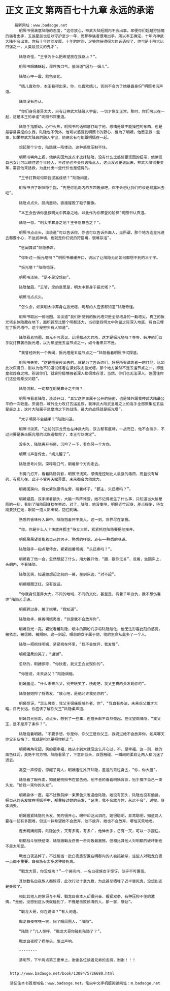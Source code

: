 # 正文 正文 第两百七十九章 永远的承诺
        最新网址：www.badaoge.net
          明照书很满意陆隐的态度，“这你放心，神武大陆短期内不会出事，即便你们超越狩猎境的强者出手，五运星辰也足以守护至少一年，而那种强者很难出手，所以本王确定，十年内神武大陆不会出事，你有十年时间发展，十年的时间，足够你获得很大的话语权了，你可是十院大比四强之一，人类最顶尖的鬼才”。
      
          陆隐奇怪，“王爷为什么把希望放在我身上？”。
      
          明照书眼睛眯起，深呼吸口气，低沉道“因为——嫣儿”。
      
          陆隐心中一震，脸色变化。
      
          “嫣儿喜欢你，本王看得出来，你，也喜欢嫣儿，否则不会为了她暴露身份”明照书沉声道。
      
          陆隐没有否认。
      
          “你们身份差异太大，只有让神武大陆融入宇宙，一切才恢复正常，那时，你们可以在一起，这是本王的承诺”明照书郑重道。
      
          陆隐手指颤动，心中火热，明照书的话彻底打动了他，感情是最不能操控的东西，也是最容易操控的东西，陆隐也不例外，他可以感受到明照书的野心，但为了明嫣，他愿意做一些事，如果神武大陆真的融入宇宙，他确实有可能跟明嫣在一起。
      
          想起那个少女，陆隐就一阵悸动，这种感觉压制不住。
      
          明照书嘴角上扬，他确实因为这点才选择陆隐，没有什么比感情更坚固的纽带，他确信自己女儿可以绑住这个年轻人，不过他也不会只选择此人，这点没必要说出来，神武大陆需要变革，需要他来拯救，为此付出一些代价也是值得的。
      
          “王爷打算如何帮我提高成绩？”陆隐问道。
      
          明照书扫了眼陆隐手指，“先把你肌肉内的东西毁掉吧，你不会想让我们的谈话暴露出去吧”。
      
          陆隐点点头，肌肉震动，直接摧毁了粒子摄像。
      
          “本王会告诉你皇叔明太中葬身之地，以此作为你攀登的阶梯”明照书认真道。
      
          陆隐一惊，“明太中葬身之地？王爷愿意告之？”。
      
          明照书点点头，淡淡道“可以告诉你，你也可以告诉外面人，无所谓，那个地方连皇兄进去都要小心，不达武神境，也就是你们说的狩猎境，很难存活”。
      
          “愿闻其详”陆隐恭声。
      
          “你听过——振光塔吗？”明照书缓缓开口，说出了让陆隐无论如何都想不到的三个字。
      
          “振光塔？”陆隐惊讶。
      
          明照书淡笑，“是不是没想到”。
      
          陆隐皱眉，“王爷，您的意思是，明太中葬身于振光塔？”。
      
          明照书点点头。
      
          “怎么会，如果明太中葬身在振光塔，明都的人应该都知道”陆隐奇怪。
      
          明照书取出一份地图，淡淡道“我们所见到的振光塔只是全部塔身的一截塔尖，真正的振光塔主体隐藏在地下，面积甚至比整个明都还大，当初皇叔明太中弥留之际深入地底，将自己埋在了振光塔中，这个秘密少有人知道”。
      
          陆隐看着地图，目光不可思议，比明都还大的塔，这才是振光塔吗？等等，韩冲他们似乎就打算袭击振光塔，以为那里是五运节点之一，如今看来并不是。
      
          “我曾经听到一个传闻，振光塔是五运节点之一”陆隐看着明照书试探道。
      
          明照书失笑，“这是明昊传出去的，就是为了告诉你们，好把所有试炼者一网打尽，比如此次庆诞日，别以为他不知道试炼者在谋划攻击振光塔，那个地方虽然不是五运节点之一，却是皇叔葬身之地，别说你们，就算狩猎境强者深入都很难存活，当然，你们也无法深入，但困住你们这些晚辈没问题”。
      
          陆隐沉默，一切都在明昊算计之中吗？
      
          明照书看着陆隐，淡淡开口，“其实这件事属于公开的秘密，也是域外跟我神武大陆最公平的一次较量，庆诞日，域外全力攻打五运星辰，我神武大陆武皇境之上的高手全部聚集在五运星辰之上，这片大陆属于武皇境之下的战场，最大的战场就是振光塔”。
      
          “太子明昊不会插手？”陆隐问道。
      
          明照书淡笑，“之前剑宗龙云也在神武大陆，双方都有底牌，一战而已，他不会插手，不过只要是袭击振光塔的试炼者都完了，本王可以确定”。
      
          没多久，陆隐离开书房，沉吟了一下，看向另一个方向。
      
          明照书声音传出，“嫣儿醒了”。
      
          陆隐思考片刻，深呼吸口气，朝着那个方向走去。
      
          书房门打开，看着陆隐背影，明照书浅笑，感情是控制此人最强的毒药，而且没有解药，有嫣儿在，此子不管再天赋异禀，未来都会为他效力。
      
          明嫣闺房内，侍女紧张服侍在旁，端着杯子，“郡主，头还疼吗？”。
      
          明嫣蹙眉，双手揉着额头，大脑一阵阵难受，她不记得发生了什么事，只知道当大脑晕厥的一刻，看到了陆隐回身挡在旁边，对了，陆隐，他没事吧，明嫣连忙起身，差点摔倒，侍女刚要扶住她，眼前一道人影出现，抱住明嫣。
      
          熟悉的香味传入鼻中，陆隐抱着怀中美人，这一刻，世界尽在掌握。
      
          “你，你是什么人？快放开郡主”侍女大惊，紧紧抓住陆隐要把他推开。
      
          明嫣呆呆望着抱着自己的男子，熟悉的样貌，还有——熟悉的味道。
      
          陆隐随手一指点晕侍女，紧紧抱着明嫣，“头还疼吗？”。
      
          明嫣看了他一会，忽然想起了什么，用力推开他，“跟，跟你无关”，说着，坐回床上，头朝内，不看陆隐。
      
          陆隐苦笑，知道她想起之前的一幕，坐到床边，“对不起”。
      
          明嫣眼圈泛红，没有说话。
      
          “你我身份差异太大，不同的地域，不同的文化，甚至是，有着千年血仇，我不想伤害你”陆隐苦涩道。
      
          明嫣转过身，抿了抿嘴，“我知道”。
      
          陆隐抬手，摸着明嫣秀发，“但是我不会放弃你”。
      
          明嫣目光一亮，紧张看着陆隐，眼中的期盼几乎将陆隐融化，他无法形容此刻的感觉，被依恋，被信赖，被期盼，这一刻起，眼前的女子属于他，他的生命从此多了一个人。
      
          陆隐一把抱住明嫣，紧紧抱在怀里，“我不会放弃，我发誓”。
      
          明嫣温柔的笑了，“谢谢”。
      
          忽然的，明嫣惊呼，“你快走，我父王会发现你的”。
      
          “你是说，未来岳父？”陆隐调楷。
      
          明嫣羞涩，“什么未来岳父，别开玩笑了，快走吧，我父王真的会发现你的”。
      
          陆隐替她捋了捋秀发，“放心吧，是他允许我见你的”。
      
          明嫣惊讶，“怎么可能，我父王很痛恨域外者，你”，“我自有办法，未来岳父雄才大略，目光长远，你应该了解你父王”陆隐柔声道。
      
          明嫣目光思索，点点头，想到了一些事，但眉头却不自然蹙起，担忧望向陆隐，“我父王，是不是开了条件？”。
      
          陆隐抱着明嫣，“不要多想，你是你，你父王是你父王，我说过绝不会放弃你，如果哪天你父王反悔了，我就是抢也要把你抢走”。
      
          明嫣嘴角弯起，笑的很幸福，她从小到大就没这么开心过，不，是幸福，这一刻，她的面色红润，美艳不可方物，陆隐看呆了，下意识低头，双唇触碰，一瞬间的柔软让两人都沉迷了进去。
      
          高空一声惊雷，惊醒了两人，明嫣连忙推开陆隐，羞涩的背过身去，“你，你大胆”。
      
          陆隐看了眼外面，知道是明照书在警告他，他不舍的看着明嫣背影，抬手摘下自己一束头发，“给我一束你的头发”。
      
          明嫣身体一震，毫不犹豫剪掉一束黑色头发递给陆隐，她没有回头，陆隐也没有勉强，把自己的头发放在明嫣手中，郑重接过她的头发，“记住，我不会放弃你，永远不会”，说完，身体消失。
      
          明嫣握紧陆隐的头发，笑的很开心，眼中却泛出泪花，她很聪明，非常聪明，知道两人要在一起有多困难，但这一抹希望她不会放弃，他不放弃，她也不会放弃，哪怕天荒地老。
      
          走出明嫣闺房，陆隐抬头，天有多高，有多广，他伸出手，总有一天，可以一手握住。
      
          明都战斗很快结束，陆隐跟戰龙白夜一击对轰最震撼，但相比其他人对明都的破坏倒也不是太明显。
      
          戰龙白夜逃掉了，不过相当一批白夜族安置在明都内的人被抓被杀，这些人对戰龙白夜一点都不重要，白夜族有太多这种替死鬼。
      
          “戰龙大哥，你没成功？”一个房间内，一名白夜族女子惊讶，似乎不可置信。
      
          其他数名白夜族人都惊讶，此次行动十拿九稳，为此甚至牺牲了近半替死鬼，没想到还是失败了。
      
          相比其他人的惊讶与不解，戰龙白夜本人却很兴奋，握紧双拳，有种压抑不住的激情，“是他，没想到这么快就碰到了，不愧是击败颜清的人，那一掌，够劲”。
      
          “戰龙大哥，你在说谁？”有人问道。
      
          戰龙白夜嘿嘿一笑，扫了眼周围人，“陆隐”。
      
          “陆隐？”几人惊呼，“戰龙大哥你碰到陆隐了？”。
      
          戰龙白夜捏了捏拳头，发出声响。
      
          --------
      
          清明节，下午两点第三更奉上，谢谢各位读者兄弟的支持，谢谢！！！
      
      
      http://www.badaoge.net/book/13084/5726680.html
      
      请记住本书首发域名：www.badaoge.net。笔尖中文手机版阅读网址：m.badaoge.net